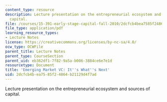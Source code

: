 ```yaml
---
content_type: resource
description: Lecture presentation on the entrepreneurial ecosystem and sources of
  capital.
file: /courses/15-391-early-stage-capital-fall-2010/2dcfcb4bea7585f24864b21129d4f7ad_MIT15_391F10_lec10.pdf
file_type: application/pdf
learning_resource_types:
- Lecture Notes
license: https://creativecommons.org/licenses/by-nc-sa/4.0/
ocw_type: OCWFile
parent_title: Lecture Notes
parent_type: CourseSection
parent_uid: eb362df1-7f82-9a5a-b006-3884ce6e7e1d
resourcetype: Document
title: 'Emerging Market VC: It''s What''s Next'
uid: 2dcfcb4b-ea75-85f2-4864-b21129d4f7ad
---
```

Lecture presentation on the entrepreneurial ecosystem and sources of capital.